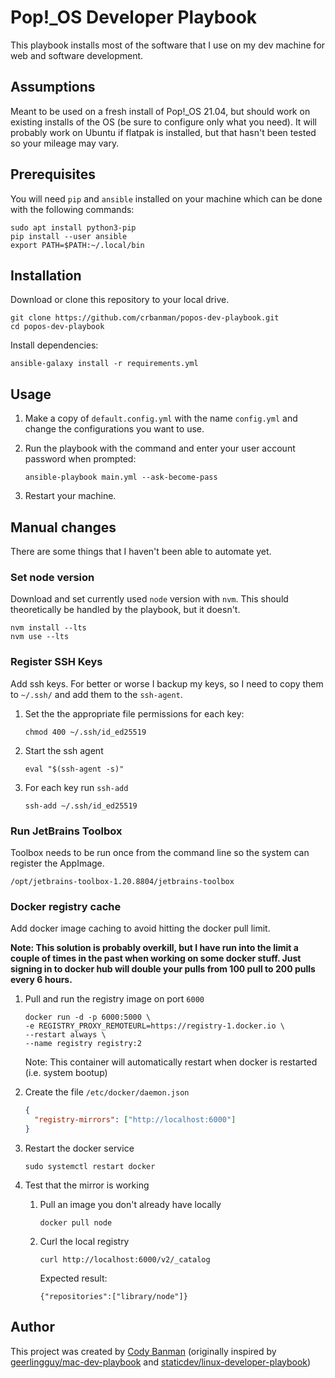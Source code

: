 # Pop!_OS Developer Playbook

This playbook installs most of the software that I use on my dev machine for web and software development.

## Assumptions

Meant to be used on a fresh install of Pop!_OS 21.04, but should work on existing installs of the OS (be sure to configure only what you need). It will probably work on Ubuntu if flatpak is installed, but that hasn't been tested so your mileage may vary.

## Prerequisites

You will need `pip` and `ansible` installed on your machine which can be done with the following commands:

```console
sudo apt install python3-pip
pip install --user ansible
export PATH=$PATH:~/.local/bin
```

## Installation

Download or clone this repository to your local drive.

```console
git clone https://github.com/crbanman/popos-dev-playbook.git
cd popos-dev-playbook
```

Install dependencies:

```console
ansible-galaxy install -r requirements.yml
```

## Usage

1. Make a copy of `default.config.yml` with the name `config.yml` and change the configurations you want to use.

1. Run the playbook with the command and enter your user account password when prompted:

   ```console
   ansible-playbook main.yml --ask-become-pass
   ```

1. Restart your machine.

## Manual changes

There are some things that I haven't been able to automate yet.

### Set node version

Download and set currently used `node` version with `nvm`. This should theoretically be handled by the playbook, but it doesn't.

```console
nvm install --lts
nvm use --lts
```

### Register SSH Keys

Add ssh keys. For better or worse I backup my keys, so I need to copy them to `~/.ssh/` and add them to the `ssh-agent`.

1. Set the the appropriate file permissions for each key:

   ```command
   chmod 400 ~/.ssh/id_ed25519
   ```

1. Start the ssh agent

    ```command
    eval "$(ssh-agent -s)"
    ```

1. For each key run `ssh-add`

   ```command
   ssh-add ~/.ssh/id_ed25519
   ```

### Run JetBrains Toolbox

Toolbox needs to be run once from the command line so the system can register the AppImage.

```command
/opt/jetbrains-toolbox-1.20.8804/jetbrains-toolbox
```

### Docker registry cache

Add docker image caching to avoid hitting the docker pull limit.

**Note: This solution is probably overkill, but I have run into the limit a couple of times in the past when working on some docker stuff. Just signing in to docker hub will double your pulls from 100 pull to 200 pulls every 6 hours.**

1. Pull and run the registry image on port `6000`

   ```console
   docker run -d -p 6000:5000 \
   -e REGISTRY_PROXY_REMOTEURL=https://registry-1.docker.io \
   --restart always \
   --name registry registry:2
   ```

   Note: This container will automatically restart when docker is restarted (i.e. system bootup)

1. Create the file `/etc/docker/daemon.json`

   ```json
   {
     "registry-mirrors": ["http://localhost:6000"]
   }
   ```

1. Restart the docker service

   ```console
   sudo systemctl restart docker
   ```

1. Test that the mirror is working

   1. Pull an image you don't already have locally
      ```console
      docker pull node
      ```
   1. Curl the local registry
      ```console
      curl http://localhost:6000/v2/_catalog
      ```
      Expected result:
      ```console
      {"repositories":["library/node"]}
      ```

## Author

This project was created by [Cody Banman](https://github.com/crbanman) (originally inspired by [geerlingguy/mac-dev-playbook](https://github.com/geerlingguy/mac-dev-playbook) and [staticdev/linux-developer-playbook](https://github.com/staticdev/linux-developer-playbook))
